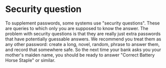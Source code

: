 [Title]: # (Pregunta de seguridad)
[Difficulty]: # (Principiante)
[Order]: # (105)

# Security question

To supplement passwords, some systems use "security questions". These are queries to which only you are supposed to know the answer. The problem with security questions is that they are really just extra passwords that have potentially guessable answers. We recommend you treat them as any other password: create a long, novel, random, phrase to answer them, and record that somewhere safe. So the next time your bank asks you your mother's maiden name, you should be ready to answer "Correct Battery Horse Staple" or similar.